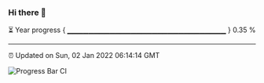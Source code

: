 ### Hi there 👋

⏳ Year progress { ▁▁▁▁▁▁▁▁▁▁▁▁▁▁▁▁▁▁▁▁▁▁▁▁▁▁▁▁▁▁ } 0.35 %

---

⏰ Updated on Sun, 02 Jan 2022 06:14:14 GMT

![Progress Bar CI](https://github.com/liununu/liununu/workflows/Progress%20Bar%20CI/badge.svg)
